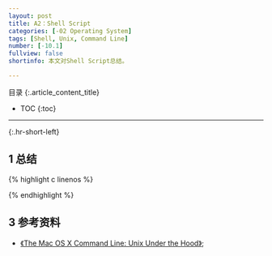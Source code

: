 ```yaml
---
layout: post
title: A2：Shell Script
categories: [-02 Operating System]
tags: [Shell, Unix, Command Line]
number: [-10.1]
fullview: false
shortinfo: 本文对Shell Script总结。

---
```

目录
{:.article_content_title}


* TOC
{:toc}

---
{:.hr-short-left}

## 1 总结 ##


{% highlight c linenos %}

{% endhighlight %} 



## 3 参考资料 ##

- [《The Mac OS X Command Line: Unix Under the Hood》](https://www.amazon.com/Mac-OS-Command-Line-Under/dp/0782143547/ref=sr_1_1?ie=UTF8&qid=1476266069&sr=8-1&keywords=The+Mac%C2%AE+OS+X+Command+Line+Unix+Under+the+Hood);





 